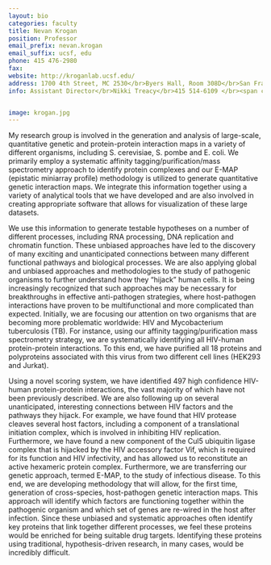 ```yaml
---
layout: bio
categories: faculty
title: Nevan Krogan
position: Professor
email_prefix: nevan.krogan
email_suffix: ucsf, edu
phone: 415 476-2980
fax:
website: http://kroganlab.ucsf.edu/
address: 1700 4th Street, MC 2530</br>Byers Hall, Room 308D</br>San Francisco, CA 94158-2530
info: Assistant Director</br>Nikki Treacy</br>415 514-6109 </br><span class="e">nikki.treacy / ucsf, edu</span></br>


image: krogan.jpg
---
```


My research group is involved in the generation and analysis of large-scale, quantitative genetic and protein-protein interaction maps in a variety of different organisms, including S. cerevisiae, S. pombe and E. coli. We primarily employ a systematic affinity tagging/purification/mass spectrometry approach to identify protein complexes and our E-MAP (epistatic miniarray profile) methodology is utilized to generate quantitative genetic interaction maps. We integrate this information together using a variety of analytical tools that we have developed and are also involved in creating appropriate software that allows for visualization of these large datasets.

We use this information to generate testable hypotheses on a number of different processes, including RNA processing, DNA replication and chromatin function. These unbiased approaches have led to the discovery of many exciting and unanticipated connections between many different functional pathways and biological processes. We are also applying global and unbiased approaches and methodologies to the study of pathogenic organisms to further understand how they “hijack” human cells. It is being increasingly recognized that such approaches may be necessary for breakthroughs in effective anti-pathogen strategies, where host-pathogen interactions have proven to be multifunctional and more complicated than expected. Initially, we are focusing our attention on two organisms that are becoming more problematic worldwide: HIV and Mycobacterium tuberculosis (TB). For instance, using our affinity tagging/purification mass spectrometry strategy, we are systematically identifying all HIV-human protein-protein interactions. To this end, we have purified all 18 proteins and polyproteins associated with this virus from two different cell lines (HEK293 and Jurkat).

Using a novel scoring system, we have identified 497 high confidence HIV-human protein-protein interactions, the vast majority of which have not been previously described. We are also following up on several unanticipated, interesting connections between HIV factors and the pathways they hijack. For example, we have found that HIV protease cleaves several host factors, including a component of a translational initiation complex, which is involved in inhibiting HIV replication. Furthermore, we have found a new component of the Cul5 ubiquitin ligase complex that is hijacked by the HIV accessory factor Vif, which is required for its function and HIV infectivity, and has allowed us to reconstitute an active hexameric protein complex. Furthermore, we are transferring our genetic approach, termed E-MAP, to the study of infectious disease. To this end, we are developing methodology that will allow, for the first time, generation of cross-species, host-pathogen genetic interaction maps. This approach will identify which factors are functioning together within the pathogenic organism and which set of genes are re-wired in the host after infection. Since these unbiased and systematic approaches often identify key proteins that link together different processes, we feel these proteins would be enriched for being suitable drug targets. Identifying these proteins using traditional, hypothesis-driven research, in many cases, would be incredibly difficult.
